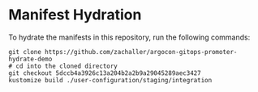 # Manifest Hydration

To hydrate the manifests in this repository, run the following commands:

```shell
git clone https://github.com/zachaller/argocon-gitops-promoter-hydrate-demo
# cd into the cloned directory
git checkout 5dccb4a3926c13a204b2a2b9a29045289aec3427
kustomize build ./user-configuration/staging/integration
```
